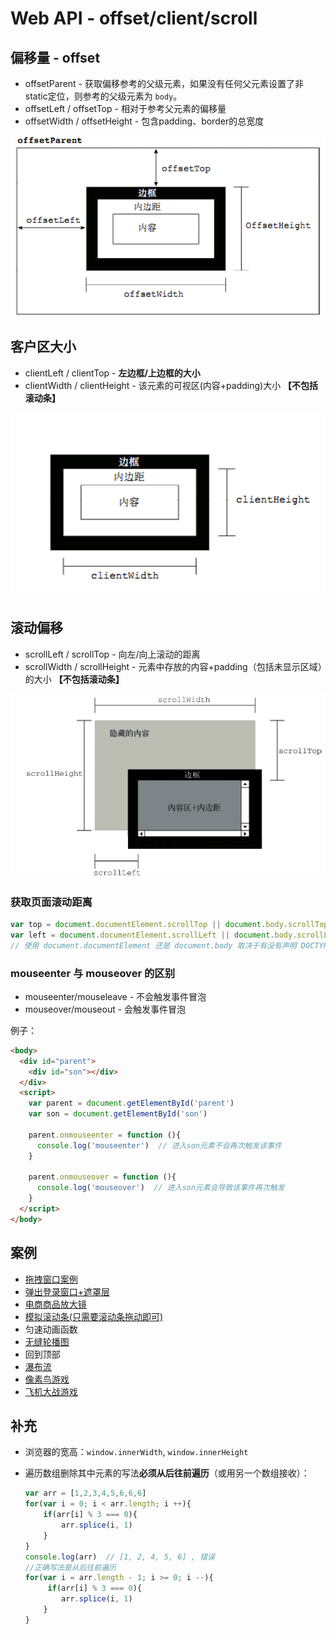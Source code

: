 # Web API - offset/client/scroll

## 偏移量 - offset

- offsetParent - 获取偏移参考的父级元素，如果没有任何父元素设置了非static定位，则参考的父级元素为 `body`。
- offsetLeft / offsetTop - 相对于参考父元素的偏移量
- offsetWidth / offsetHeight - 包含padding、border的总宽度

![offset图解](media/offset.png)

## 客户区大小

- clientLeft / clientTop - **左边框/上边框的大小**
- clientWidth / clientHeight - 该元素的可视区(内容+padding)大小 **【不包括滚动条】**

![client图解](media/client图解.png)

## 滚动偏移

- scrollLeft / scrollTop - 向左/向上滚动的距离
- scrollWidth / scrollHeight -  元素中存放的内容+padding（包括未显示区域）的大小 **【不包括滚动条】**

![scroll图解](media/scroll.png)

### 获取页面滚动距离

```js
var top = document.documentElement.scrollTop || document.body.scrollTop
var left = document.documentElement.scrollLeft || document.body.scrollLeft
// 使用 document.documentElement 还是 document.body 取决于有没有声明 DOCTYPE。
```

### mouseenter  与 mouseover 的区别

- mouseenter/mouseleave - 不会触发事件冒泡
- mouseover/mouseout - 会触发事件冒泡

例子：

```html
<body>
  <div id="parent">
    <div id="son"></div>
  </div>
  <script>
    var parent = document.getElementById('parent')
    var son = document.getElementById('son')

    parent.onmouseenter = function (){
      console.log('mouseenter')  // 进入son元素不会再次触发该事件
    }

    parent.onmouseover = function (){
      console.log('mouseover')  // 进入son元素会导致该事件再次触发
    }
  </script>
</body>
```

## 案例 

- [拖拽窗口案例](assets/4.拖拽案例.html)
- [弹出登录窗口+遮罩层](assets/5.登录遮罩层.html)
- [电商商品放大镜](assets/6.放大镜.html)
- [模拟滚动条(只需要滚动条拖动即可)](assets/8.模拟滚动条.html)
- 匀速动画函数
- [无缝轮播图](assets/2.轮播图.html)
- 回到顶部  
- [瀑布流](assets/1.waterfall.html)
- [像素鸟游戏](assets/像素鸟游戏/flappybird.html)
- [飞机大战游戏](assets/飞机大战游戏/planeflight.html)

## 补充

- 浏览器的宽高：`window.innerWidth`, `window.innerHeight`

- 遍历数组删除其中元素的写法**必须从后往前遍历**（或用另一个数组接收）：

  ```js
  var arr = [1,2,3,4,5,6,6,6]
  for(var i = 0; i < arr.length; i ++){
      if(arr[i] % 3 === 0){
          arr.splice(i, 1)
      }
  }
  console.log(arr)  // [1, 2, 4, 5, 6] , 错误
  //正确写法是从后往前遍历
  for(var i = arr.length - 1; i >= 0; i --){
       if(arr[i] % 3 === 0){
          arr.splice(i, 1)
      }
  }
  ```

  